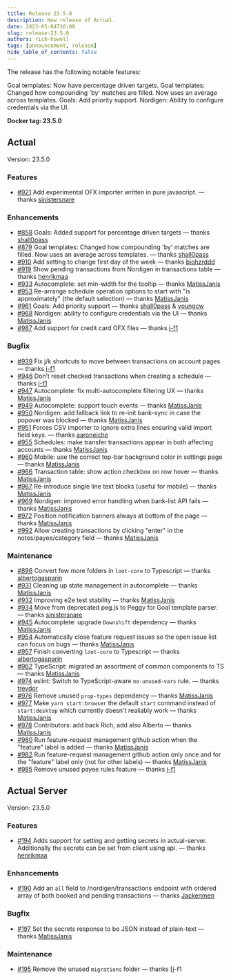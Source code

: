 ```yaml
---
title: Release 23.5.0
description: New release of Actual.
date: 2023-05-04T10:00
slug: release-23.5.0
authors: rich-howell
tags: [announcement, release]
hide_table_of_contents: false
---
```


The release has the following notable features:

Goal templates: Now have percentage driven targets.
Goal templates: Changed how compounding 'by' matches are filled. Now uses an average across templates.
Goals: Add priority support.
Nordigen: Ability to configure credentials via the UI.

<!--truncate-->

**Docker tag: 23.5.0**

## Actual

Version: 23.5.0

### Features

- [#921](https://github.com/actualbudget/actual/pull/921) Add experimental OFX importer written in pure javascript. — thanks [sinistersnare]

### Enhancements

- [#858](https://github.com/actualbudget/actual/pull/858) Goals: Added support for percentage driven targets — thanks [shall0pass]
- [#879](https://github.com/actualbudget/actual/pull/879) Goal templates: Changed how compounding 'by' matches are filled. Now uses an average across templates. — thanks [shall0pass]
- [#910](https://github.com/actualbudget/actual/pull/910) Add setting to change first day of the week — thanks [biohzrddd]
- [#919](https://github.com/actualbudget/actual/pull/919) Show pending transactions from Nordigen in transactions table — thanks [henrikmaa]
- [#933](https://github.com/actualbudget/actual/pull/933) Autocomplete: set min-width for the tooltip — thanks [MatissJanis]
- [#953](https://github.com/actualbudget/actual/pull/953) Re-arrange schedule operation options to start with "is approximately" (the default selection) — thanks [MatissJanis]
- [#961](https://github.com/actualbudget/actual/pull/961) Goals: Add priority support — thanks [shall0pass] & [youngcw]
- [#968](https://github.com/actualbudget/actual/pull/968) Nordigen: ability to configure credentials via the UI — thanks [MatissJanis]
- [#987](https://github.com/actualbudget/actual/pull/987) Add support for credit card OFX files — thanks [j-f1]

### Bugfix

- [#939](https://github.com/actualbudget/actual/pull/939) Fix j/k shortcuts to move between transactions on account pages — thanks [j-f1]
- [#946](https://github.com/actualbudget/actual/pull/946) Don’t reset checked transactions when creating a schedule — thanks [j-f1]
- [#947](https://github.com/actualbudget/actual/pull/947) Autocomplete: fix multi-autocomplete filtering UX — thanks [MatissJanis]
- [#949](https://github.com/actualbudget/actual/pull/949) Autocomplete: support touch events — thanks [MatissJanis]
- [#950](https://github.com/actualbudget/actual/pull/950) Nordigen: add fallback link to re-init bank-sync in case the popover was blocked — thanks [MatissJanis]
- [#951](https://github.com/actualbudget/actual/pull/951) Forces CSV importer to ignore extra lines ensuring valid import field keys. — thanks [aaroneiche]
- [#955](https://github.com/actualbudget/actual/pull/955) Schedules: make transfer transactions appear in both affecting accounts — thanks [MatissJanis]
- [#960](https://github.com/actualbudget/actual/pull/960) Mobile: use the correct top-bar background color in settings page — thanks [MatissJanis]
- [#966](https://github.com/actualbudget/actual/pull/966) Transaction table: show action checkbox on row hover — thanks [MatissJanis]
- [#967](https://github.com/actualbudget/actual/pull/967) Re-introduce single line text blocks (useful for mobile) — thanks [MatissJanis]
- [#969](https://github.com/actualbudget/actual/pull/969) Nordigen: improved error handling when bank-list API fails — thanks [MatissJanis]
- [#972](https://github.com/actualbudget/actual/pull/972) Position notification banners always at bottom of the page — thanks [MatissJanis]
- [#992](https://github.com/actualbudget/actual/pull/992) Allow creating transactions by clicking "enter" in the notes/payee/category field — thanks [MatissJanis]

### Maintenance

- [#896](https://github.com/actualbudget/actual/pull/896) Convert few more folders in `loot-core` to Typescript — thanks [albertogasparin]
- [#931](https://github.com/actualbudget/actual/pull/931) Cleaning up state management in autocomplete — thanks [MatissJanis]
- [#932](https://github.com/actualbudget/actual/pull/932) Improving e2e test stability — thanks [MatissJanis]
- [#934](https://github.com/actualbudget/actual/pull/934) Move from deprecated peg.js to Peggy for Goal template parser. — thanks [sinistersnare]
- [#945](https://github.com/actualbudget/actual/pull/945) Autocomplete: upgrade `Downshift` dependency — thanks [MatissJanis]
- [#954](https://github.com/actualbudget/actual/pull/954) Automatically close feature request issues so the open issue list can focus on bugs — thanks [MatissJanis]
- [#957](https://github.com/actualbudget/actual/pull/957) Finish converting `loot-core` to Typescript — thanks [albertogasparin]
- [#962](https://github.com/actualbudget/actual/pull/962) TypeScript: migrated an assortment of common components to TS — thanks [MatissJanis]
- [#974](https://github.com/actualbudget/actual/pull/974) eslint: Switch to TypeScript-aware `no-unused-vars` rule. — thanks [trevdor]
- [#976](https://github.com/actualbudget/actual/pull/976) Remove unused `prop-types` dependency — thanks [MatissJanis]
- [#977](https://github.com/actualbudget/actual/pull/977) Make `yarn start:browser` the default `start` command instead of `start:desktop` which currently doesn't realiably work — thanks [MatissJanis]
- [#978](https://github.com/actualbudget/actual/pull/978) Contributors: add back Rich, add also Alberto — thanks [MatissJanis]
- [#980](https://github.com/actualbudget/actual/pull/980) Run feature-request management github action when the "feature" label is added — thanks [MatissJanis]
- [#982](https://github.com/actualbudget/actual/pull/982) Run feature-request management github action only once and for the "feature" label only (not for other labels) — thanks [MatissJanis]
- [#985](https://github.com/actualbudget/actual/pull/985) Remove unused payee rules feature — thanks [j-f1]

## Actual Server

Version: 23.5.0

### Features

- [#194](https://github.com/actualbudget/actual-server/pull/194) Adds support for setting and getting secrets in actual-server. Additionally the secrets can be set from client using api. — thanks [henrikmaa]

### Enhancements

- [#190](https://github.com/actualbudget/actual-server/pull/190) Add an `all` field to /nordigen/transactions endpoint with ordered array of both booked and pending transactions — thanks [Jackenmen]

### Bugfix

- [#197](https://github.com/actualbudget/actual-server/pull/197) Set the secrets response to be JSON instead of plain-text — thanks [MatissJanis]

### Maintenance

- [#195](https://github.com/actualbudget/actual-server/pull/195) Remove the unused `migrations` folder — thanks [j-f1

[7brend7]: https://github.com/7brend7
[aaroneiche]: https://github.com/aaroneiche
[aharbis]: https://github.com/aharbis
[ajtrichards]: https://github.com/ajtrichards
[albertogasparin]: https://github.com/albertogasparin
[andremralves]: https://github.com/andremralves
[bdoherty]: https://github.com/bdoherty
[biohzrddd]: https://github.com/biohzrddd
[brtwrst]: https://github.com/brtwrst
[carkom]: https://github.com/carkom
[chylex]: https://github.com/chylex
[ciwchris]: https://github.com/ciwchris
[coliff]: https://github.com/coliff
[eberureon]: https://github.com/eberureon
[ejmurra]: https://github.com/ejmurra
[ezfe]: https://github.com/ezfe
[fry]: https://github.com/fry
[fstybel]: https://github.com/fstybel
[gsumpster]: https://github.com/gsumpster
[heilerich]: https://github.com/heilerich
[henrikmaa]: https://github.com/henrikmaa
[intiplink]: https://github.com/intiplink
[iurynogueira]: https://github.com/iurynogueira
[j-f1]: https://github.com/j-f1
[Jackenmen]: https://github.com/Jackenmen
[jamesmortensen]: https://github.com/jamesmortensen
[JazzaG]: https://github.com/JazzaG
[jlongster]: https://github.com/jlongster
[jlsjonas]: https://github.com/jlsjonas
[jonezy35]: https://github.com/jonezy35
[Kk-ships]: https://github.com/Kk-ships
[Kovah]: https://github.com/Kovah
[ldotlopez]: https://github.com/ldotlopez
[m3nu]: https://github.com/m3nu
[manuelcanepa]: https://github.com/manuelcanepa
[MatissJanis]: https://github.com/MatissJanis
[Miodec]: https://github.com/Miodec
[mnsrv]: https://github.com/mnsrv
[modrzew]: https://github.com/modrzew
[n1thun]: https://github.com/n1thun
[ostat]: https://github.com/ostat
[PartyLich]: https://github.com/PartyLich
[pmamberti]: https://github.com/pmamberti
[pole95]: https://github.com/pole95
[rianmcguire]: https://github.com/rianmcguire
[rich-howell]: https://github.com/rich-howell
[rickdoesdev]: https://github.com/rickdoesdev
[S3B4S]: https://github.com/S3B4S
[shall0pass]: https://github.com/shall0pass
[Shazib]: https://github.com/Shazib
[Silvenga]: https://github.com/Silvenga
[sinistersnare]: https://github.com/sinistersnare
[sudoCerb]: https://github.com/sudoCerb
[suryaatevellore]: https://github.com/suryaatevellore
[TheTrueCaligari]: https://github.com/TheTrueCaligari
[TomAFrench]: https://github.com/TomAFrench
[trevdor]: https://github.com/trevdor
[UnexomWid]: https://github.com/UnexomWid
[venkata-krishnas]: https://github.com/venkata-krishnas
[vincentscode]: https://github.com/vincentscode
[waseem-h]: https://github.com/waseem-h
[winklevos]: https://github.com/winklevos
[wmertens]: https://github.com/wmertens
[youngcw]: https://github.com/youngcw
